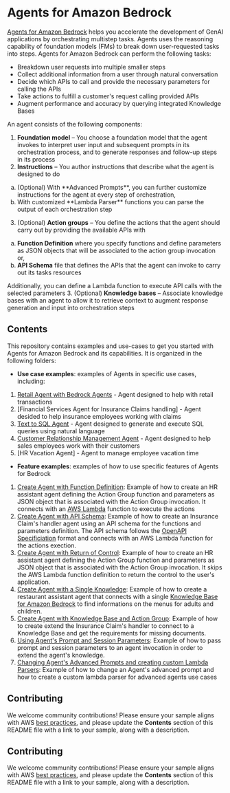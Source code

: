 # Agents for Amazon Bedrock

[Agents for Amazon Bedrock](https://aws.amazon.com/bedrock/agents/) helps you accelerate the development of GenAI applications by orchestrating multistep tasks. Agents uses the reasoning capability of foundation models (FMs) to break down user-requested tasks into  steps. Agents for Amazon Bedrock can perform the following tasks:
- Breakdown user requests into multiple smaller steps
- Collect additional information from a user through natural conversation
- Decide which APIs to call and provide the necessary parameters for calling the APIs
- Take actions to fulfill a customer's request calling provided APIs
- Augment performance and accuracy by querying integrated Knowledge Bases


An agent consists of the following components:

1. **Foundation model** – You choose a foundation model that the agent invokes to interpret user input and subsequent prompts in its orchestration process, and to generate responses and follow-up steps in its process
2. **Instructions** – You author instructions that describe what the agent is designed to do
<ol type="a">
  <li>(Optional) With **Advanced Prompts**, you can further customize instructions for the agent at every step of orchestration,</li>
  <li>With customized **Lambda Parser** functions you can parse the output of each orchestration step</li>
</ol>

3. (Optional) **Action groups** – You define the actions that the agent should carry out by providing the available APIs with
<ol type="a">
    <li><b>Function Definition</b> where you specify functions and define parameters as JSON objects that will be associated to the action group invocation or,</li>
    <li><b>API Schema</b> file that defines the APIs that the agent can invoke to carry out its tasks resources</li>
</ol>

Additionally, you can define a Lambda function to execute API calls with the selected parameters
3. (Optional) **Knowledge bases** – Associate knowledge bases with an agent to allow it to retrieve context to augment response generation and input into orchestration steps


## Contents

This repository contains examples and use-cases to get you started with Agents for Amazon Bedrock and its capabilities. It is organized in the following folders:

- **Use case examples**: examples of Agents in specific use cases, including:
1. [Retail Agent with Bedrock Agents](./use-case-examples/agentsforbedrock-retailagent/README.md) - Agent designed to help with retail transactions
1. [Financial Services Agent for Insurance Claims handling] - Agent desided to help insurance employees working with claims
1. [Text to SQL Agent](./use-case-examples/text-2-sql-agent/README.md) - Agent designed to generate and execute SQL queries using natural language
1. [Customer Relationship Management Agent](./use-case-examples/customer-relationship-management-agent/README.md) - Agent designed to help sales employees work with their customers 
1. [HR Vacation Agent] - Agent to manage employee vacation time

- **Feature examples**: examples of how to use specific features of Agents for Bedrock
1. [Create Agent with Function Definition](features-examples/01-create-agent-with-function-definition): Example of how to create an HR assistant agent defining the Action Group function and parameters as JSON object that is associated with the Action Group invocation. It connects with an [AWS Lambda](https://aws.amazon.com/lambda/) function to execute the actions
1. [Create Agent with API Schema](features-examples/02-create-agent-with-api-schema): Example of how to create an Insurance Claim's handler agent using an API schema for the functions and parameters definition. The API schema follows the [OpenAPI Specificiation](https://swagger.io/specification/) format and connects with an AWS Lambda function for the actions exection.
1. [Create Agent with Return of Control](features-examples/03-create-agent-with-return-of-control): Example of how to create an HR assistant agent defining the Action Group function and parameters as JSON object that is associated with the Action Group invocation. It skips the AWS Lambda function definition to return the control to the user's application.
1. [Create Agent with a Single Knowledge](features-examples/04-create-agent-with-single-knowledge-base): Example of how to create a restaurant assistant agent that connects with a single [Knowledge Base for Amazon Bedrock](https://aws.amazon.com/bedrock/knowledge-bases/) to find informations on the menus for adults and children.
1. [Create Agent with Knowledge Base and Action Group](features-examples/05-create-agent-with-knowledge-base-and-action-group): Example of how to create extend the Insurance Claim's handler to connect to a Knowledge Base and get the requirements for missing documents. 
1. [Using Agent's Prompt and Session Parameters](features-examples/06-prompt-and-session-parameters): Example of how to pass prompt and session parameters to an agent invocation in order to extend the agent's knowledge.
1. [Changing Agent's Advanced Prompts and creating custom Lambda Parsers](features-examples/07-advanced-prompts-and-custom-parsers): Example of how to change an Agent's advanced prompt and how to create a custom lambda parser for advanced agents use cases


## Contributing

We welcome community contributions! Please ensure your sample aligns with AWS [best practices](https://aws.amazon.com/architecture/well-architected/), and please update the **Contents** section of this README file with a link to your sample, along with a description.


## Contributing

We welcome community contributions! Please ensure your sample aligns with AWS [best practices](https://aws.amazon.com/architecture/well-architected/), and please update the **Contents** section of this README file with a link to your sample, along with a description.
